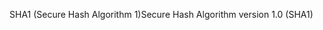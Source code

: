 <span data-ttu-id="8107e-101">SHA1 (Secure Hash Algorithm 1)</span><span class="sxs-lookup"><span data-stu-id="8107e-101">Secure Hash Algorithm version 1.0 (SHA1)</span></span>
